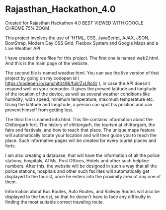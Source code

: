 # Rajasthan_Hackathon_4.0
Created for Rajasthan Hackathon 4.0
BEST VIEWED WITH GOOGLE CHROME 75% ZOOM.

This project involves the use of 'HTML, CSS, JavaScript, AJAX, JSON, BootStrap, Modern Day CSS Grid, Flexbox System and Google Maps and a Live Weather API.

I have created three files for this project. The first one is named web2.html. And this is the main page of the website.

The second file is named weather.html. You can see the live version of that project by going on my codepen id                             ( https://codepen.io/sanchit0496/full/ZxLRoG/ ), in case the API doesn't respond well on your computer. It gives the present latitude and longitude of the location of the device, as well as several weather conditions like humidity, widn speed, minimum temperature, maximum temperature etc. Using the latitude and longitude, a person can spot his position and can prevent himself from getting lost.

The third file is named info.html. This file contains information about the Chittorgarh fort. The history of chittorgarh, the tourism at chittorgarh, the fairs and festivals, and how to reach that place. The unique maps feature will automatically locate your location and will then guide you to reach the place. Such informative pages will be created for every tourist places and forts.

I am also creating a database, that will have the information of all the police stations, hospitals, ATMs, Post Offices, Hotels and other such helpline numbers.
After this, the website will be designed in such a way that all the police stations, hospitals and other such facilites will automatically get displayed to the tourist, once he enters into the proximity area of any one of them.

Information about Bus Routes, Auto Routes, and Railway Routes will also be displayed to the tourist, so that he doesn't have to face any difficulty in finding the most suitable correct traveling route.
